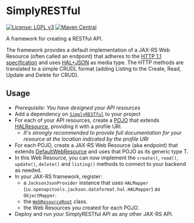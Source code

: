 # SimplyRESTful
[![License: LGPL v3](https://img.shields.io/badge/License-LGPL%20v3-blue.svg?style=plastic)](https://www.gnu.org/licenses/lgpl-3.0)
[![Maven Central](https://maven-badges.herokuapp.com/maven-central/com.github.arucard21.simplyrestful/SimplyRESTful/badge.svg?style=plastic)](https://maven-badges.herokuapp.com/maven-central/com.github.arucard21.simplyrestful/SimplyRESTful)

A framework for creating a RESTful API.

The framework provides a default implementation of a JAX-RS Web Resource (often called an endpoint) that adheres to the [HTTP 1.1 specification](https://tools.ietf.org/html/rfc7231) and uses [HAL+JSON](https://tools.ietf.org/html/draft-kelly-json-hal-08) as media type. The HTTP methods are translated to a simple CRUDL format (adding Listing to the Create, Read, Update and Delete for CRUD).

## Usage
* *Prerequisite: You have designed your API resources*  
* Add a dependency on [`SimplyRESTful`](https://search.maven.org/artifact/com.github.arucard21.simplyrestful/SimplyRESTful/) to your project
* For each of your API resources, create a [POJO](https://en.wikipedia.org/wiki/Plain_old_Java_object) that extends [HALResource](/SimplyRESTful-resources/src/main/java/simplyrestful/api/framework/resources/HALResource.java), providing it with a profile URI.
    * *It's strongly recommended to provide full documentation for your resource at the location indicated by the profile URI*
* For each POJO, create a JAX-RS Web Resource (aka endpoint) that extends [DefaultWebResource](src/main/java/simplyrestful/api/framework/core/DefaultWebResource.java) and uses that POJO as its generic type T.
* In this Web Resource, you can now implement the `create()`, `read()`, `update()`, `delete()` and `listing()` methods to connect to your backend as needed.
* In your JAX-RS framework, register:
    * a `JacksonJsonProvider` instance that uses `HALMapper` (`io.openapitools.jackson.dataformat.hal.HALMapper`) as `ObjectMapper`.
    * the [`WebResourceRoot`](src/main/java/simplyrestful/api/framework/core/) class.
    * the Web Resources you created for each POJO.
* Deploy and run your SimplyRESTful API as any other JAX-RS API. 
